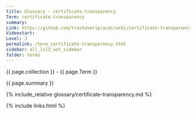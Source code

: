 ```yaml
---
title: Glossary - certificate-transparency
Term: certificate-transparency
summary: 
Link: https://github.com/trustoverip/acdc/wiki/certificate-transparency.md
Videostart: 
Level: 3
permalink: /term_certificate-transparency.html
sidebar: all_lvl3_wot_sidebar
folder: terms
---
```


{{ page.collection }} - {{ page.Term }}

   {{ page.summary }}

{% include_relative glossary/certificate-transparency.md %}

 {% include links.html %} 
